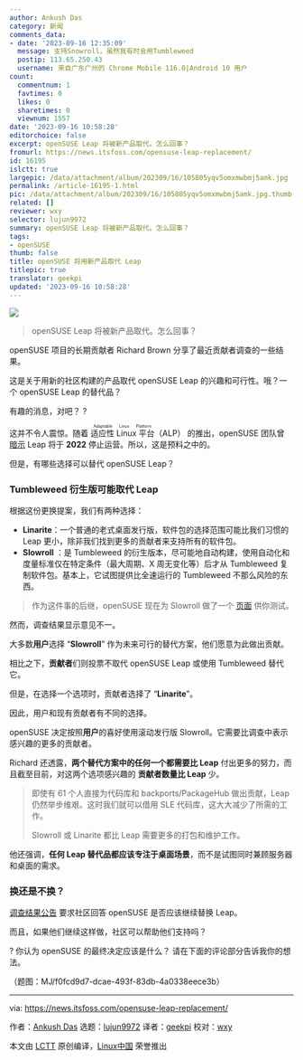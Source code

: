 ```yaml
---
author: Ankush Das
category: 新闻
comments_data:
- date: '2023-09-16 12:35:09'
  message: 支持Snowroll，虽然我有时会用Tumbleweed
  postip: 113.65.250.43
  username: 来自广东广州的 Chrome Mobile 116.0|Android 10 用户
count:
  commentnum: 1
  favtimes: 0
  likes: 0
  sharetimes: 0
  viewnum: 1557
date: '2023-09-16 10:58:28'
editorchoice: false
excerpt: openSUSE Leap 将被新产品取代。怎么回事？
fromurl: https://news.itsfoss.com/opensuse-leap-replacement/
id: 16195
islctt: true
largepic: /data/attachment/album/202309/16/105805yqv5omxmwbmj5amk.jpg
permalink: /article-16195-1.html
pic: /data/attachment/album/202309/16/105805yqv5omxmwbmj5amk.jpg.thumb.jpg
related: []
reviewer: wxy
selector: lujun9972
summary: openSUSE Leap 将被新产品取代。怎么回事？
tags:
- openSUSE
thumb: false
title: openSUSE 将用新产品取代 Leap
titlepic: true
translator: geekpi
updated: '2023-09-16 10:58:28'
---
```


![](/data/attachment/album/202309/16/105805yqv5omxmwbmj5amk.jpg)



> 
> openSUSE Leap 将被新产品取代。怎么回事？
> 
> 
> 


openSUSE 项目的长期贡献者 Richard Brown 分享了最近贡献者调查的一些结果。


这是关于用新的社区构建的产品取代 openSUSE Leap 的兴趣和可行性。哦？一个 openSUSE Leap 的替代品？


有趣的消息，对吧？ ?


这并不令人震惊。随着 <ruby> 适应性 Linux 平台 <rt>  Adaptable Linux Platform </rt></ruby> （ALP） 的推出，openSUSE 团队曾 [暗示](https://lists.opensuse.org/archives/list/factory@lists.opensuse.org/thread/N6TTE7ZBY7GFJ27XSDTXRF3MVLF6HW4W/) Leap 将于 **2022** 停止运营。所以，这是预料之中的。


但是，有哪些选择可以替代 openSUSE Leap？


### Tumbleweed 衍生版可能取代 Leap


根据这份更换提案，我们有两种选择：


* **Linarite**：一个普通的老式桌面发行版，软件包的选择范围可能比我们习惯的 Leap 更小，除非我们找到更多的贡献者来支持所有的软件包。
* **Slowroll** ：是 Tumbleweed 的衍生版本，尽可能地自动构建，使用自动化和度量标准仅在特定条件（最大周期、X 周无变化等）后才从 Tumbleweed 复制软件包。基本上，它试图提供比全速运行的 Tumbleweed 不那么风险的东西。



> 
> 作为这件事的后继，openSUSE 现在为 Slowroll 做了一个 [页面](https://en.opensuse.org/openSUSE:Slowroll) 供你测试。
> 
> 
> 


然而，调查结果显示意见不一。


大多数**用户**选择 “**Slowroll**” 作为未来可行的替代方案，他们愿意为此做出贡献。


相比之下，**贡献者**们则投票不取代 openSUSE Leap 或使用 Tumbleweed 替代它。


但是，在选择一个选项时，贡献者选择了 “**Linarite**”。


因此，用户和现有贡献者有不同的选择。


openSUSE 决定按照**用户**的喜好使用滚动发行版 Slowroll。它需要比调查中表示感兴趣的更多的贡献者。


Richard 还透露，**两个替代方案中的任何一个都需要比 Leap** 付出更多的努力，而且截至目前，对这两个选项感兴趣的 **贡献者数量比 Leap** 少。



> 
> 即使有 61 个人直接为代码库和 backports/PackageHub 做出贡献，Leap 仍然举步维艰。这时我们就可以借用 SLE 代码库，这大大减少了所需的工作。
> 
> 
> Slowroll 或 Linarite 都比 Leap 需要更多的打包和维护工作。
> 
> 
> 


他还强调，**任何 Leap 替代品都应该专注于桌面场景**，而不是试图同时兼顾服务器和桌面的需求。


### 换还是不换？


[调查结果公告](https://lists.opensuse.org/archives/list/factory@lists.opensuse.org/thread/KJMMAZFTP2MPKWKFZCYUROZFJ44BNVB5/) 要求社区回答 openSUSE 是否应该继续替换 Leap。


而且，如果他们继续这样做，社区可以帮助他们支持吗？


? 你认为 openSUSE 的最终决定应该是什么？ 请在下面的评论部分告诉我你的想法。


（题图：MJ/f0fcd9d7-dcae-493f-83db-4a0338eece3b）




---


via: <https://news.itsfoss.com/opensuse-leap-replacement/>


作者：[Ankush Das](https://news.itsfoss.com/author/ankush/) 选题：[lujun9972](https://github.com/lujun9972) 译者：[geekpi](https://github.com/geekpi) 校对：[wxy](https://github.com/wxy)


本文由 [LCTT](https://github.com/LCTT/TranslateProject) 原创编译，[Linux中国](https://linux.cn/) 荣誉推出